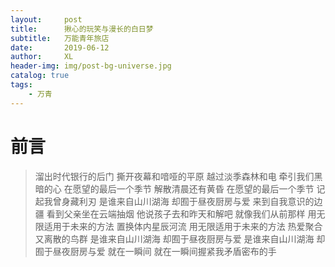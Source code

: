 ```yaml
---
layout:     post
title:      揪心的玩笑与漫长的白日梦
subtitle:   万能青年旅店
date:       2019-06-12
author:     XL
header-img: img/post-bg-universe.jpg
catalog: true
tags:
    - 万青
---
```



# 前言

>溜出时代银行的后门
撕开夜幕和喑哑的平原
越过淡季森林和电
牵引我们黑暗的心
在愿望的最后一个季节
解散清晨还有黄昏
在愿望的最后一个季节
记起我曾身藏利刃
是谁来自山川湖海
却囿于昼夜厨房与爱
来到自我意识的边疆
看到父亲坐在云端抽烟
他说孩子去和昨天和解吧
就像我们从前那样
用无限适用于未来的方法
置换体内星辰河流
用无限适用于未来的方法
热爱聚合又离散的鸟群
是谁来自山川湖海
却囿于昼夜厨房与爱
是谁来自山川湖海
却囿于昼夜厨房与爱
就在一瞬间
就在一瞬间握紧我矛盾密布的手
